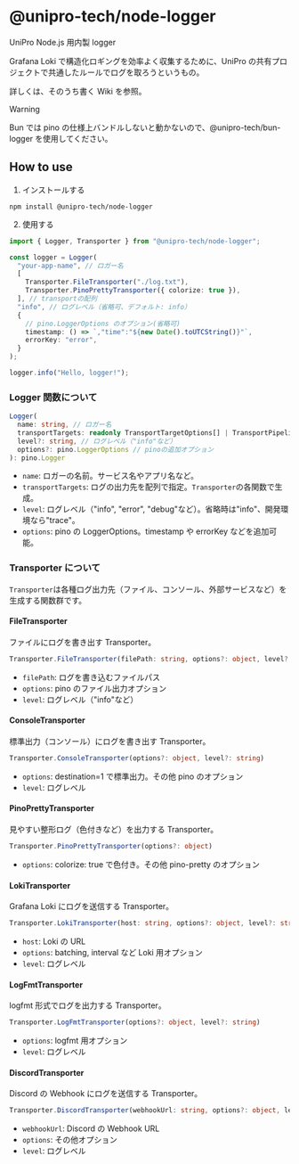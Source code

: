 # @unipro-tech/node-logger

UniPro Node.js 用内製 logger

Grafana Loki で構造化ロギングを効率よく収集するために、UniPro の共有プロジェクトで共通したルールでログを取ろうというもの。

詳しくは、そのうち書く Wiki を参照。

> [!WARNING]
> Bun では pino の仕様上バンドルしないと動かないので、@unipro-tech/bun-logger を使用してください。

## How to use

1. インストールする

```shell
npm install @unipro-tech/node-logger
```

2. 使用する

```ts
import { Logger, Transporter } from "@unipro-tech/node-logger";

const logger = Logger(
  "your-app-name", // ロガー名
  [
    Transporter.FileTransporter("./log.txt"),
    Transporter.PinoPrettyTransporter({ colorize: true }),
  ], // transportの配列
  "info", // ログレベル（省略可、デフォルト: info）
  {
    // pino.LoggerOptions のオプション(省略可)
    timestamp: () => `,"time":"${new Date().toUTCString()}"`,
    errorKey: "error",
  }
);

logger.info("Hello, logger!");
```

### Logger 関数について

```ts
Logger(
  name: string, // ロガー名
  transportTargets: readonly TransportTargetOptions[] | TransportPipelineOptions[], // transportの配列
  level?: string, // ログレベル（"info"など）
  options?: pino.LoggerOptions // pinoの追加オプション
): pino.Logger
```

- `name`: ロガーの名前。サービス名やアプリ名など。
- `transportTargets`: ログの出力先を配列で指定。`Transporter`の各関数で生成。
- `level`: ログレベル（"info", "error", "debug"など）。省略時は"info"、開発環境なら"trace"。
- `options`: pino の LoggerOptions。timestamp や errorKey などを追加可能。

### Transporter について

`Transporter`は各種ログ出力先（ファイル、コンソール、外部サービスなど）を生成する関数群です。

#### FileTransporter

ファイルにログを書き出す Transporter。

```ts
Transporter.FileTransporter(filePath: string, options?: object, level?: string)
```

- `filePath`: ログを書き込むファイルパス
- `options`: pino のファイル出力オプション
- `level`: ログレベル（"info"など）

#### ConsoleTransporter

標準出力（コンソール）にログを書き出す Transporter。

```ts
Transporter.ConsoleTransporter(options?: object, level?: string)
```

- `options`: destination=1 で標準出力。その他 pino のオプション
- `level`: ログレベル

#### PinoPrettyTransporter

見やすい整形ログ（色付きなど）を出力する Transporter。

```ts
Transporter.PinoPrettyTransporter(options?: object)
```

- `options`: colorize: true で色付き。その他 pino-pretty のオプション

#### LokiTransporter

Grafana Loki にログを送信する Transporter。

```ts
Transporter.LokiTransporter(host: string, options?: object, level?: string)
```

- `host`: Loki の URL
- `options`: batching, interval など Loki 用オプション
- `level`: ログレベル

#### LogFmtTransporter

logfmt 形式でログを出力する Transporter。

```ts
Transporter.LogFmtTransporter(options?: object, level?: string)
```

- `options`: logfmt 用オプション
- `level`: ログレベル

#### DiscordTransporter

Discord の Webhook にログを送信する Transporter。

```ts
Transporter.DiscordTransporter(webhookUrl: string, options?: object, level?: string)
```

- `webhookUrl`: Discord の Webhook URL
- `options`: その他オプション
- `level`: ログレベル
